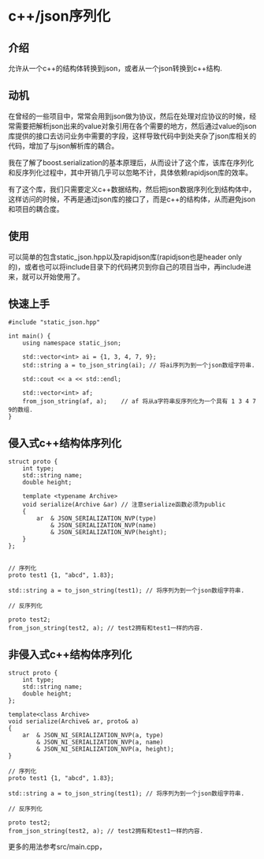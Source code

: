 
# c++/json序列化

## 介绍

允许从一个c++的结构体转换到json，或者从一个json转换到c++结构.

## 动机

在曾经的一些项目中，常常会用到json做为协议，然后在处理对应协议的时候，经常需要把解析json出来的value对象引用在各个需要的地方，然后通过value的json库提供的接口去访问业务中需要的字段，这样导致代码中到处夹杂了json库相关的代码，增加了与json解析库的耦合。

我在了解了boost.serialization的基本原理后，从而设计了这个库，该库在序列化和反序列化过程中，其中开销几乎可以忽略不计，具体依赖rapidjson库的效率。

有了这个库，我们只需要定义c++数据结构，然后把json数据序列化到结构体中，这样访问的时候，不再是通过json库的接口了，而是c++的结构体，从而避免json和项目的耦合度。

## 使用

可以简单的包含static_json.hpp以及rapidjson库(rapidjson也是header only的)，或者也可以将include目录下的代码拷贝到你自己的项目当中，再include进来，就可以开始使用了。


## 快速上手

```
#include "static_json.hpp"

int main() {
	using namespace static_json;

	std::vector<int> ai = {1, 3, 4, 7, 9};
	std::string a = to_json_string(ai); // 将ai序列为到一个json数组字符串.

	std::cout << a << std::endl;

	std::vector<int> af;
	from_json_string(af, a);	// af 将从a字符串反序列化为一个具有 1 3 4 7 9的数组.
}
```


## 侵入式c++结构体序列化

```
struct proto {
	int type;
	std::string name;
	double height;
	
	template <typename Archive>
	void serialize(Archive &ar) // 注意serialize函数必须为public
	{
		ar	& JSON_SERIALIZATION_NVP(type)
			& JSON_SERIALIZATION_NVP(name)
			& JSON_SERIALIZATION_NVP(height);
	}
};


// 序列化
proto test1 {1, "abcd", 1.83};

std::string a = to_json_string(test1); // 将序列为到一个json数组字符串.

// 反序列化

proto test2;
from_json_string(test2, a); // test2拥有和test1一样的内容.
```


## 非侵入式c++结构体序列化


```
struct proto {
	int type;
	std::string name;
	double height;
};

template<class Archive>
void serialize(Archive& ar, proto& a)
{
	ar	& JSON_NI_SERIALIZATION_NVP(a, type)
		& JSON_NI_SERIALIZATION_NVP(a, name)
		& JSON_NI_SERIALIZATION_NVP(a, height);
}

// 序列化
proto test1 {1, "abcd", 1.83};

std::string a = to_json_string(test1); // 将序列为到一个json数组字符串.

// 反序列化

proto test2;
from_json_string(test2, a); // test2拥有和test1一样的内容.
```


更多的用法参考src/main.cpp，

